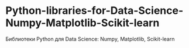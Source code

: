 # Python-libraries-for-Data-Science-Numpy-Matplotlib-Scikit-learn
Библиотеки Python для Data Science: Numpy, Matplotlib, Scikit-learn
